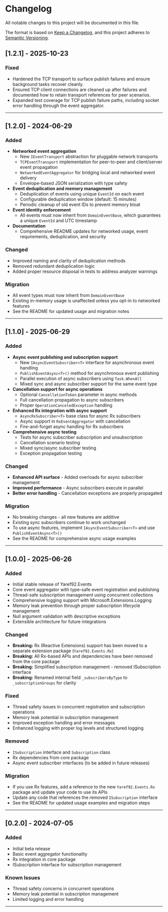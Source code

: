 # Changelog

All notable changes to this project will be documented in this file.

The format is based on [Keep a Changelog](https://keepachangelog.com/en/1.0.0/),
and this project adheres to [Semantic Versioning](https://semver.org/spec/v2.0.0.html).

## [1.2.1] - 2025-10-23

### Fixed

- Hardened the TCP transport to surface publish failures and ensure background tasks recover cleanly.
- Ensured TCP client connections are cleaned up after failures and documented how to retain transport references for peer scenarios.
- Expanded test coverage for TCP publish failure paths, including socket error handling through the event aggregator.

---

## [1.2.0] - 2024-06-29

### Added

- **Networked event aggregation**
  - New `IEventTransport` abstraction for pluggable network transports
  - `TCPEventTransport` implementation for peer-to-peer and client/server event propagation
  - `NetworkedEventAggregator` for bridging local and networked event delivery
  - Envelope-based JSON serialization with type safety
- **Event deduplication and memory management**
  - Deduplication of events using unique `EventId` on each event
  - Configurable deduplication window (default: 15 minutes)
  - Periodic cleanup of old event IDs to prevent memory bloat
- **Event identity enforcement**
  - All events must now inherit from `DomainEventBase`, which guarantees a unique `EventId` and UTC timestamp
- **Documentation**
  - Comprehensive README updates for networked usage, event requirements, deduplication, and security

### Changed

- Improved naming and clarity of deduplication methods
- Removed redundant deduplication logic
- Added proper resource disposal in tests to address analyzer warnings

### Migration

- All event types must now inherit from `DomainEventBase`
- Existing in-memory usage is unaffected unless you opt-in to networked features
- See the README for updated usage and migration notes

---

## [1.1.0] - 2025-06-29

### Added

- **Async event publishing and subscription support**
  - New `IAsyncEventSubscriber<T>` interface for asynchronous event handling
  - `PublishEventAsync<T>()` method for asynchronous event publishing
  - Parallel execution of async subscribers using `Task.WhenAll`
  - Mixed sync and async subscriber support for the same event type
- **Cancellation support for async operations**
  - Optional `CancellationToken` parameter in async methods
  - Full cancellation propagation to async subscribers
  - Proper `OperationCanceledException` handling
- **Enhanced Rx integration with async support**
  - `AsyncRxSubscriber<T>` base class for async Rx subscribers
  - Async support in `RxEventAggregator` with cancellation
  - Fire-and-forget async handling for Rx subscribers
- **Comprehensive async testing**
  - Tests for async subscriber subscription and unsubscription
  - Cancellation scenario testing
  - Mixed sync/async subscriber testing
  - Exception propagation testing

### Changed

- **Enhanced API surface** - Added overloads for async subscriber management
- **Improved performance** - Async subscribers execute in parallel
- **Better error handling** - Cancellation exceptions are properly propagated

### Migration

- No breaking changes - all new features are additive
- Existing sync subscribers continue to work unchanged
- To use async features, implement `IAsyncEventSubscriber<T>` and use `PublishEventAsync<T>()`
- See the README for comprehensive async usage examples

---

## [1.0.0] - 2025-06-26

### Added

- Initial stable release of Yaref92.Events
- Core event aggregator with type-safe event registration and publishing
- Thread-safe subscription management using concurrent collections
- Comprehensive logging support with Microsoft.Extensions.Logging
- Memory leak prevention through proper subscription lifecycle management
- Null argument validation with descriptive exceptions
- Extensible architecture for future integrations

### Changed

- **Breaking:** Rx (Reactive Extensions) support has been moved to a separate extension package (`Yaref92.Events.Rx`)
- **Breaking:** All Rx-based APIs and dependencies have been removed from the core package
- **Breaking:** Simplified subscription management - removed ISubscription interface
- **Breaking:** Renamed internal field `_subscribersByType` to `_subscriptionGroups` for clarity

### Fixed

- Thread safety issues in concurrent registration and subscription operations
- Memory leak potential in subscription management
- Improved exception handling and error messages
- Enhanced logging with proper log levels and structured logging

### Removed

- `ISubscription` interface and `Subscription` class
- Rx dependencies from core package
- Async event subscriber interfaces (to be added in future releases)

### Migration

- If you use Rx features, add a reference to the new `Yaref92.Events.Rx` package and update your code to use its APIs
- Update any code that references the removed `ISubscription` interface
- See the README for updated usage examples and migration steps

---

## [0.2.0] - 2024-07-05

### Added

- Initial beta release
- Basic event aggregator functionality
- Rx integration in core package
- ISubscription interface for subscription management

### Known Issues

- Thread safety concerns in concurrent operations
- Memory leak potential in subscription management
- Limited logging and error handling

---
